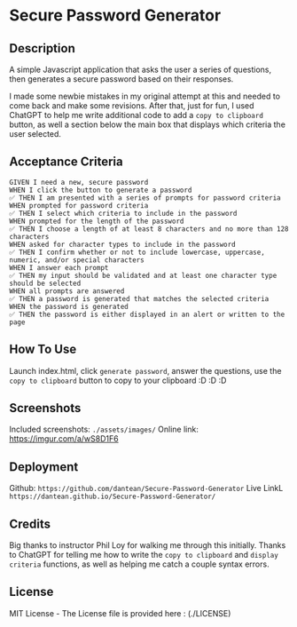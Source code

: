 # Secure Password Generator

## Description

A simple Javascript application that asks the user a series of questions, then generates a secure password based on their responses. 

I made some newbie mistakes in my original attempt at this and needed to come back and make some revisions. After that, just for fun, I used ChatGPT to help me write additional code to add a `copy to clipboard` button, as well a section below the main box that displays which criteria the user selected. 

## Acceptance Criteria

```
GIVEN I need a new, secure password
WHEN I click the button to generate a password
✅ THEN I am presented with a series of prompts for password criteria
WHEN prompted for password criteria
✅ THEN I select which criteria to include in the password
WHEN prompted for the length of the password
✅ THEN I choose a length of at least 8 characters and no more than 128 characters
WHEN asked for character types to include in the password
✅ THEN I confirm whether or not to include lowercase, uppercase, numeric, and/or special characters
WHEN I answer each prompt
✅ THEN my input should be validated and at least one character type should be selected
WHEN all prompts are answered
✅ THEN a password is generated that matches the selected criteria
WHEN the password is generated
✅ THEN the password is either displayed in an alert or written to the page
```

## How To Use

Launch index.html, click `generate password`, answer the questions, use the `copy to clipboard` button to copy to your clipboard :D :D :D 

## Screenshots

Included screenshots: `./assets/images/`
Online link: https://imgur.com/a/wS8D1F6

## Deployment

Github: `https://github.com/dantean/Secure-Password-Generator`
Live LinkL `https://dantean.github.io/Secure-Password-Generator/`

## Credits
Big thanks to instructor Phil Loy for walking me through this initially. 
Thanks to ChatGPT for telling me how to write the `copy to clipboard` and `display criteria` functions, as well as helping me catch a couple syntax errors.


## License

MIT License - The License file is provided here : (./LICENSE)
